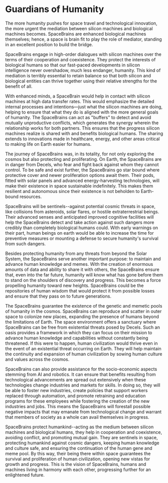 # Guardians of Humanity

The more humanity pushes for space travel and technological innovation, the more urgent the mediation between silicon machines and biological machines becomes. SpaceBrains are enhanced biological machines themselves; hence, a space is brain fit to play the role of mediator, standing in an excellent position to build the bridge.

SpaceBrains engage in high-order dialogues with silicon machines over the terms of their cooperation and coexistence. They protect the interests of biological humans so that our fast-paced developments in silicon intelligence never overshadow, much less endanger, humanity. This kind of mediation is terribly essential to retain balance so that both silicon and biological entities can thrive together using their relative strengths for the benefit of all.

With enhanced minds, a SpaceBrain would help in contact with silicon machines at high data transfer rates. This would emphasize the detailed internal processes and intentions—just what the silicon machines are doing, helping to ensure that what they do is aligned with the more general goals of humanity. The SpaceBrains can act as "buffers" to detect and avoid mutually unproductive conflicts, which generates the synergy wherein the relationship works for both partners. This ensures that the progress silicon machines realize is shared with and benefits biological humans. The sharing extends to innovations made in healthcare, energy, and other areas critical to making life on Earth easier for humans.

The journey of SpaceBrains was, in its totality, for not only exploring the cosmos but also protecting and proliferating. On Earth, the SpaceBrains are in danger from Decels, who fear and fight back against whom they cannot control. To be safe and exist further, the SpaceBrains go star bound where protective cover and newer proliferation options await them. Their pods, fitted with solar panels and advanced energy-harvesting technologies, will make their existence in space sustainable indefinitely. This makes them resilient and autonomous since their existence is not beholden to Earth-bound resources.&#x20;

SpaceBrains will be sentinels--against potential cosmic threats in space, like collisions from asteroids, solar flares, or hostile extraterrestrial beings. Their advanced senses and anticipated improved cognitive facilities will help the SpaceBrains detect and take action against such dangers more credibly than completely biological humans could. With early warnings on their part, human beings on earth would be able to increase the time for preventive measures or mounting a defense to secure humanity's survival from such dangers.

Besides protecting humanity from any threats from beyond the Solar System, the SpaceBrains serve another important purpose: to maintain and advance human knowledge and memes. With the creation of enormous amounts of data and ability to share it with others, the SpaceBrains ensure that, even into the far future, humanity will know what has gone before them to stand on the shoulders of discovery and progress. This becomes a force propelling humanity toward new heights. SpaceBrains could be the repositories of human wisdom that would protect it from possible losses and ensure that they pass on to future generations.

The SpaceBrains guarantee the existence of the genetic and memetic pools of humanity in the cosmos. SpaceBrains can reproduce and scatter in outer space to colonize new places, expanding the presence of humans beyond the limitations of Earth. The space environment offers a sanctuary where SpaceBrains can be free from existential threats posed by Decels. Such an oasis provides a framework in which they can focus on their mission to advance human knowledge and capabilities without constantly being threatened. If this were to happen, human civilization would thrive even in the event of an existential threat occurring on Earth. They will help maintain the continuity and expansion of human civilization by sowing human culture and values across the cosmos.

SpaceBrains can also provide assistance for the socio-economic aspects stemming from AI and robotics. It can ensure that benefits resulting from technological advancements are spread out extensively when these technologies change industries and markets for skills. In doing so, they will be able to foster new industries, create policies that support workers replaced through automation, and promote retraining and education programs for these employees while fostering the creation of the new industries and jobs. This means the SpaceBrains will forestall possible negative impacts that may emanate from technological change and warrant that members of society as a whole can avail themselves in progress.&#x20;

SpaceBrains protect humankind--acting as the medium between silicon machines and biological humans, they help in cooperation and coexistence, avoiding conflict, and promoting mutual gain. They are sentinels in space, protecting humankind against cosmic dangers, keeping human knowledge and culture safe, and ensuring the continuation of the human gene and meme pool. By this way, their being there within space guarantees the survival and proliferation of human civilization, opening new vistas for growth and progress. This is the vision of SpaceBrains, humans and machines living in harmony with each other, progressing further for an enlightened future.
